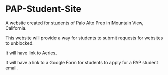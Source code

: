 PAP-Student-Site
================

A website created for students of Palo Alto Prep in Mountain View, California.

This website will provide a way for students to submit requests for websites to unblocked.

It will have link to Aeries.

It will have a link to a Google Form for students to apply for a PAP student email. 
